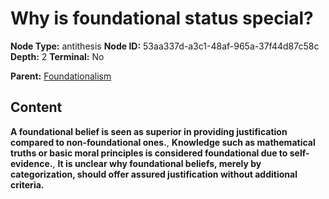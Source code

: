 # Why is foundational status special?

**Node Type:** antithesis
**Node ID:** 53aa337d-a3c1-48af-965a-37f44d87c58c
**Depth:** 2
**Terminal:** No

**Parent:** [Foundationalism](foundationalism.md)

## Content

**A foundational belief is seen as superior in providing justification compared to non-foundational ones.**, **Knowledge such as mathematical truths or basic moral principles is considered foundational due to self-evidence.**, **It is unclear why foundational beliefs, merely by categorization, should offer assured justification without additional criteria.**
